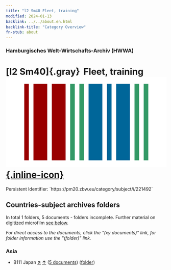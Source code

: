 ```yaml
---
title: "l2 Sm40 Fleet, training"
modified: 2024-01-13
backlink: ../../about.en.html
backlink-title: "Category Overview"
fn-stub: about
---
```


### Hamburgisches Welt-Wirtschafts-Archiv (HWWA)

# [l2 Sm40]{.gray}&#8201; Fleet, training &#160; [![Wikidata](/images/Wikidata-logo.svg "Wikidata"){.inline-icon}](http://www.wikidata.org/entity/Q104700225)

<div class="hint">Persistent Identifier: `https://pm20.zbw.eu/category/subject/i/221492`</div>







## Countries-subject archives folders







In total 1 folders, 5 documents - folders incomplete. Further material on digitized microfilm [see below](#filmsections).

_For direct access to the documents, click the "(xy documents)" link, for folder information use the "(folder)" link._



### Asia

- B111 Japan [**&nearr;**](../../../geo/i/141272/about.en.html "Japan (all folders)") [**&uarr;**](../../../geo/about.en.html#B111 "Country category system") (<a href="https://pm20.zbw.eu/iiifview/folder/sh/141272,221492" title="about: Japan : Fleet, training" target="_blank">5 documents</a>) ([folder](../../../../folder/sh/1412xx/141272/2214xx/221492/about.en.html))



<a id="filmsections" />













